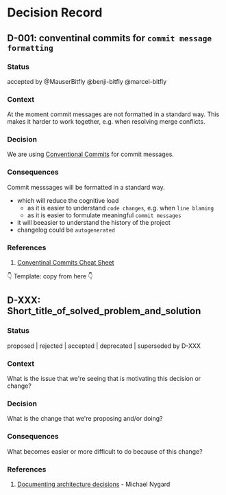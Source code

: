 # Decision Record

## D-001: conventinal commits for `commit message formatting`

### Status
accepted by @MauserBitfly @benji-bitfly @marcel-bitfly

### Context
At the moment commit messages are not formatted in a standard way.
This makes it harder to work together, e.g. when resolving merge conflicts.

### Decision
We are using [Conventional Commits](https://www.conventionalcommits.org/en/v1.0.0/) for commit messages.

### Consequences
Commit messsages will be formatted in a standard way.
- which will reduce the cognitive load
  - as it is easier to understand `code changes`, e.g. when `line blaming`
  - as it is easier to formulate meaningful `commit messages`
- it will beeasier to understand the history of the project
- changelog could be `autogenerated`

### References

1. [Conventinal Commits Cheat Sheet](https://gist.github.com/qoomon/5dfcdf8eec66a051ecd85625518cfd13)


👇 Template: copy from here 👇

## D-XXX: Short_title_of_solved_problem_and_solution

### Status
proposed | rejected | accepted | deprecated | superseded by D-XXX

### Context
What is the issue that we're seeing that is motivating this decision or change?

### Decision
What is the change that we're proposing and/or doing?

### Consequences
What becomes easier or more difficult to do because of this change?

### References

1. [Documenting architecture decisions](https://cognitect.com/blog/2011/11/15/documenting-architecture-decisions) - Michael Nygard